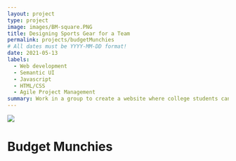```yaml
---
layout: project
type: project
image: images/BM-square.PNG
title: Designing Sports Gear for a Team
permalink: projects/budgetMunchies
# All dates must be YYYY-MM-DD format!
date: 2021-05-13
labels:
  - Web development
  - Semantic UI 
  - Javascript
  - HTML/CSS
  - Agile Project Management
summary: Work in a group to create a website where college students can share recipes and connect with vendors in the area.
---
```


<div class="ui small rounded images">
  <img class="ui image" src="../images/BM-homepage.jpg">
</div>

# Budget Munchies

